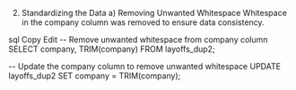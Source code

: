2. Standardizing the Data
a) Removing Unwanted Whitespace
Whitespace in the company column was removed to ensure data consistency.

sql
Copy
Edit
-- Remove unwanted whitespace from company column
SELECT company, TRIM(company)
FROM layoffs_dup2;

-- Update the company column to remove unwanted whitespace
UPDATE layoffs_dup2
SET company = TRIM(company);
